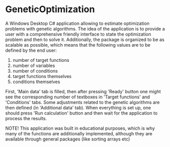 # GeneticOptimization
A Windows Desktop C# application allowing to estimate optimization problems with genetic algorithms.
The idea of the application is to provide a user with a comprehensive friendly interface to state the optimization problem and then to solve it. Additionally, the package is organized to be as scalable as possible, which means that the following values are to be defined by the end user:

1) number of target functions
2) number of variables
3) number of conditions
4) target functions themselves
5) conditions themselves

First, 'Main data' tab is filled, then after pressing 'Ready' button one might see the corresponding number of textboxes in 'Target functions' and 'Conditions' tabs. 
Some adjustments related to the genetic algorithms are then defined (in 'Additional data' tab). When everything is set up, one should press 'Run calculation' button and then wait for the application to process the results.


NOTE! This application was built in educational purposes, which is why many of the functions are additionally implemented, although they are available through general packages (like sorting arrays etc)

